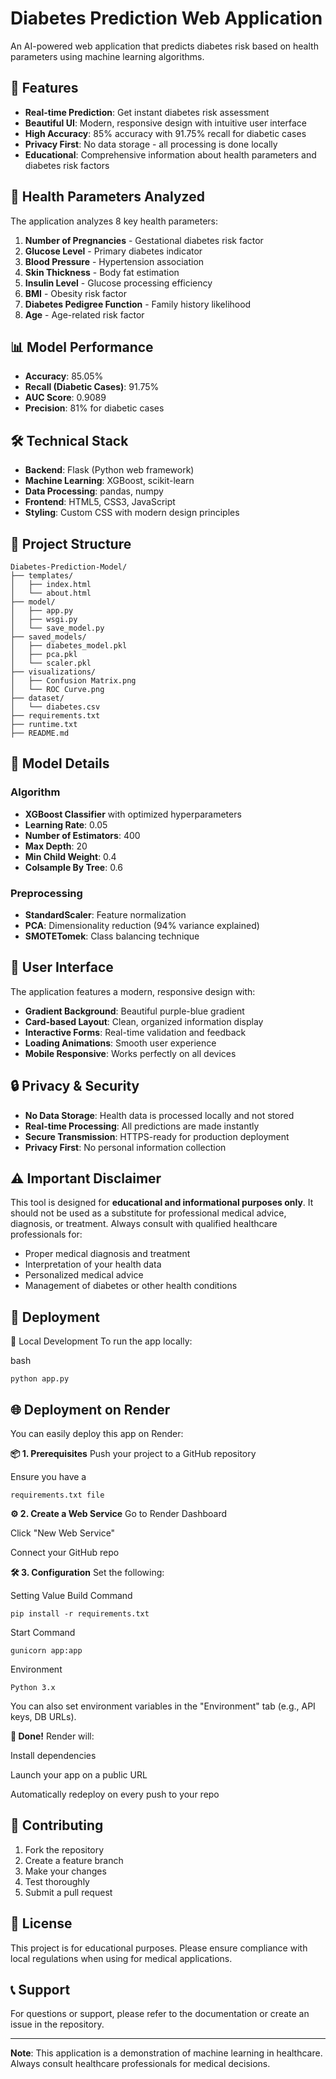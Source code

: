 # Diabetes Prediction Web Application

An AI-powered web application that predicts diabetes risk based on health parameters using machine learning algorithms.

## 🎯 Features

- **Real-time Prediction**: Get instant diabetes risk assessment
- **Beautiful UI**: Modern, responsive design with intuitive user interface
- **High Accuracy**: 85% accuracy with 91.75% recall for diabetic cases
- **Privacy First**: No data storage - all processing is done locally
- **Educational**: Comprehensive information about health parameters and diabetes risk factors

## 🏥 Health Parameters Analyzed

The application analyzes 8 key health parameters:

1. **Number of Pregnancies** - Gestational diabetes risk factor
2. **Glucose Level** - Primary diabetes indicator
3. **Blood Pressure** - Hypertension association
4. **Skin Thickness** - Body fat estimation
5. **Insulin Level** - Glucose processing efficiency
6. **BMI** - Obesity risk factor
7. **Diabetes Pedigree Function** - Family history likelihood
8. **Age** - Age-related risk factor


## 📊 Model Performance

- **Accuracy**: 85.05%
- **Recall (Diabetic Cases)**: 91.75%
- **AUC Score**: 0.9089
- **Precision**: 81% for diabetic cases

## 🛠️ Technical Stack

- **Backend**: Flask (Python web framework)
- **Machine Learning**: XGBoost, scikit-learn
- **Data Processing**: pandas, numpy
- **Frontend**: HTML5, CSS3, JavaScript
- **Styling**: Custom CSS with modern design principles

## 📁 Project Structure

```
Diabetes-Prediction-Model/
├── templates/           
│   ├── index.html       
│   └── about.html 
├── model/         
│   ├── app.py
│   ├── wsgi.py     
│   └── save_model.py
├── saved_models/          
│   ├── diabetes_model.pkl
│   ├── pca.pkl    
│   └── scaler.pkl
├── visualizations/          
│   ├── Confusion Matrix.png  
│   └── ROC Curve.png
├── dataset/         
│   └── diabetes.csv
├── requirements.txt
├── runtime.txt       
├── README.md             
```

## 🔧 Model Details

### Algorithm
- **XGBoost Classifier** with optimized hyperparameters
- **Learning Rate**: 0.05
- **Number of Estimators**: 400
- **Max Depth**: 20
- **Min Child Weight**: 0.4
- **Colsample By Tree**: 0.6

### Preprocessing
- **StandardScaler**: Feature normalization
- **PCA**: Dimensionality reduction (94% variance explained)
- **SMOTETomek**: Class balancing technique

## 🎨 User Interface

The application features a modern, responsive design with:

- **Gradient Background**: Beautiful purple-blue gradient
- **Card-based Layout**: Clean, organized information display
- **Interactive Forms**: Real-time validation and feedback
- **Loading Animations**: Smooth user experience
- **Mobile Responsive**: Works perfectly on all devices

## 🔒 Privacy & Security

- **No Data Storage**: Health data is processed locally and not stored
- **Real-time Processing**: All predictions are made instantly
- **Secure Transmission**: HTTPS-ready for production deployment
- **Privacy First**: No personal information collection

## ⚠️ Important Disclaimer

This tool is designed for **educational and informational purposes only**. It should not be used as a substitute for professional medical advice, diagnosis, or treatment. Always consult with qualified healthcare professionals for:

- Proper medical diagnosis and treatment
- Interpretation of your health data
- Personalized medical advice
- Management of diabetes or other health conditions

## 🚀 Deployment
🔧 Local Development
To run the app locally:

bash
```
python app.py
```

## 🌐 Deployment on Render
You can easily deploy this app on Render:

**📦 1. Prerequisites**
Push your project to a GitHub repository

Ensure you have a
```
requirements.txt file
```



**⚙️ 2. Create a Web Service**
Go to Render Dashboard

Click "New Web Service"

Connect your GitHub repo

**🛠️ 3. Configuration**
Set the following:

Setting	Value
Build Command	
```
pip install -r requirements.txt
```
Start Command	
```
gunicorn app:app
```
Environment
```
Python 3.x
```

You can also set environment variables in the "Environment" tab (e.g., API keys, DB URLs).

**🚀 Done!**
Render will:

Install dependencies

Launch your app on a public URL

Automatically redeploy on every push to your repo

## 🤝 Contributing

1. Fork the repository
2. Create a feature branch
3. Make your changes
4. Test thoroughly
5. Submit a pull request

## 📄 License

This project is for educational purposes. Please ensure compliance with local regulations when using for medical applications.

## 📞 Support

For questions or support, please refer to the documentation or create an issue in the repository.

---

**Note**: This application is a demonstration of machine learning in healthcare. Always consult healthcare professionals for medical decisions.

